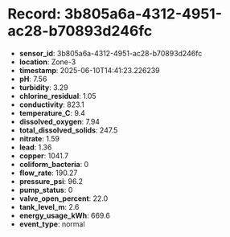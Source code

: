 # Record: 3b805a6a-4312-4951-ac28-b70893d246fc

- **sensor_id**: 3b805a6a-4312-4951-ac28-b70893d246fc
- **location**: Zone-3
- **timestamp**: 2025-06-10T14:41:23.226239
- **pH**: 7.56
- **turbidity**: 3.29
- **chlorine_residual**: 1.05
- **conductivity**: 823.1
- **temperature_C**: 9.4
- **dissolved_oxygen**: 7.94
- **total_dissolved_solids**: 247.5
- **nitrate**: 1.59
- **lead**: 1.36
- **copper**: 1041.7
- **coliform_bacteria**: 0
- **flow_rate**: 190.27
- **pressure_psi**: 96.2
- **pump_status**: 0
- **valve_open_percent**: 22.0
- **tank_level_m**: 2.6
- **energy_usage_kWh**: 669.6
- **event_type**: normal